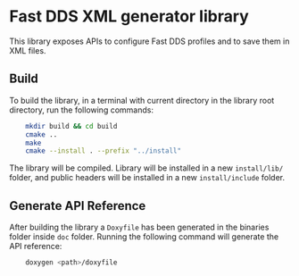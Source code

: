 # Fast DDS XML generator library

This library exposes APIs to configure Fast DDS profiles and to save them in XML files.

## Build

To build the library, in a terminal with current directory in the library root directory, run the following commands:

```bash
    mkdir build && cd build
    cmake ..
    make
    cmake --install . --prefix "../install"
```

The library will be compiled. Library will be installed in a new `install/lib/` folder, and public headers will be installed in a new `install/include` folder.

## Generate API Reference

After building the library a `Doxyfile` has been generated in the binaries folder inside `doc` folder.
Running the following command will generate the API reference:

```bash
    doxygen <path>/doxyfile
```
